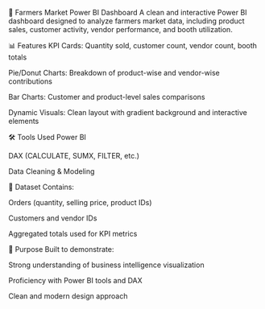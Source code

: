 🌽 Farmers Market Power BI Dashboard
A clean and interactive Power BI dashboard designed to analyze farmers market data, including product sales, customer activity, vendor performance, and booth utilization.

📊 Features
KPI Cards: Quantity sold, customer count, vendor count, booth totals

Pie/Donut Charts: Breakdown of product-wise and vendor-wise contributions

Bar Charts: Customer and product-level sales comparisons

Dynamic Visuals: Clean layout with gradient background and interactive elements

🛠 Tools Used
Power BI

DAX (CALCULATE, SUMX, FILTER, etc.)

Data Cleaning & Modeling

📁 Dataset
Contains:

Orders (quantity, selling price, product IDs)

Customers and vendor IDs

Aggregated totals used for KPI metrics

📌 Purpose
Built to demonstrate:

Strong understanding of business intelligence visualization

Proficiency with Power BI tools and DAX

Clean and modern design approach
